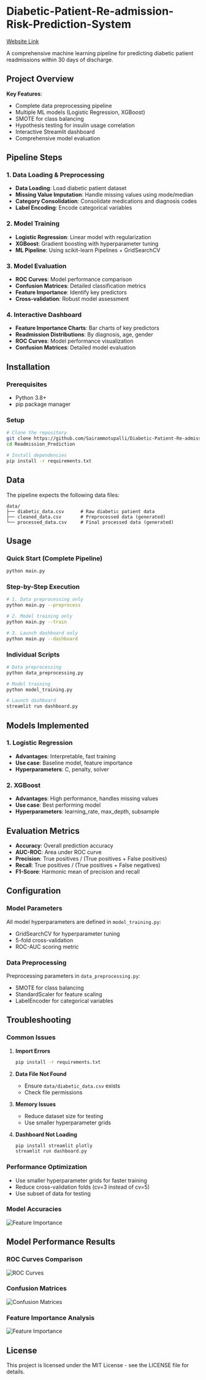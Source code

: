 # Diabetic-Patient-Re-admission-Risk-Prediction-System 
[Website Link](https://diabetic-patient-re-admission-risk-prediction-system-j52gbqfnw.streamlit.app/)

A comprehensive machine learning pipeline for predicting diabetic patient readmissions within 30 days of discharge.

## Project Overview

**Key Features**:
- Complete data preprocessing pipeline
- Multiple ML models (Logistic Regression, XGBoost)
- SMOTE for class balancing
- Hypothesis testing for insulin usage correlation
- Interactive Streamlit dashboard
- Comprehensive model evaluation

## Pipeline Steps

### 1. Data Loading & Preprocessing
- **Data Loading**: Load diabetic patient dataset
- **Missing Value Imputation**: Handle missing values using mode/median
- **Category Consolidation**: Consolidate medications and diagnosis codes
- **Label Encoding**: Encode categorical variables

### 2. Model Training
- **Logistic Regression**: Linear model with regularization
- **XGBoost**: Gradient boosting with hyperparameter tuning
- **ML Pipeline**: Using scikit-learn Pipelines + GridSearchCV

### 3. Model Evaluation
- **ROC Curves**: Model performance comparison
- **Confusion Matrices**: Detailed classification metrics
- **Feature Importance**: Identify key predictors
- **Cross-validation**: Robust model assessment

### 4. Interactive Dashboard
- **Feature Importance Charts**: Bar charts of key predictors
- **Readmission Distributions**: By diagnosis, age, gender
- **ROC Curves**: Model performance visualization
- **Confusion Matrices**: Detailed model evaluation

## Installation

### Prerequisites
- Python 3.8+
- pip package manager

### Setup
```bash
# Clone the repository
git clone https://github.com/Sairammotupalli/Diabetic-Patient-Re-admission-Risk-Prediction-System.git
cd Readmission_Prediction

# Install dependencies
pip install -r requirements.txt
```

## Data

The pipeline expects the following data files:
```
data/
├── diabetic_data.csv      # Raw diabetic patient data
├── cleaned_data.csv       # Preprocessed data (generated)
└── processed_data.csv     # Final processed data (generated)
```

## Usage

### Quick Start (Complete Pipeline)
```bash
python main.py
```

### Step-by-Step Execution
```bash
# 1. Data preprocessing only
python main.py --preprocess

# 2. Model training only
python main.py --train

# 3. Launch dashboard only
python main.py --dashboard
```

### Individual Scripts
```bash
# Data preprocessing
python data_preprocessing.py

# Model training
python model_training.py

# Launch dashboard
streamlit run dashboard.py
```

## Models Implemented

### 1. Logistic Regression
- **Advantages**: Interpretable, fast training
- **Use case**: Baseline model, feature importance
- **Hyperparameters**: C, penalty, solver

### 2. XGBoost
- **Advantages**: High performance, handles missing values
- **Use case**: Best performing model
- **Hyperparameters**: learning_rate, max_depth, subsample

##  Evaluation Metrics

- **Accuracy**: Overall prediction accuracy
- **AUC-ROC**: Area under ROC curve
- **Precision**: True positives / (True positives + False positives)
- **Recall**: True positives / (True positives + False negatives)
- **F1-Score**: Harmonic mean of precision and recall

## Configuration

### Model Parameters
All model hyperparameters are defined in `model_training.py`:
- GridSearchCV for hyperparameter tuning
- 5-fold cross-validation
- ROC-AUC scoring metric

### Data Preprocessing
Preprocessing parameters in `data_preprocessing.py`:
- SMOTE for class balancing
- StandardScaler for feature scaling
- LabelEncoder for categorical variables

## Troubleshooting

### Common Issues

1. **Import Errors**
   ```bash
   pip install -r requirements.txt
   ```

2. **Data File Not Found**
   - Ensure `data/diabetic_data.csv` exists
   - Check file permissions

3. **Memory Issues**
   - Reduce dataset size for testing
   - Use smaller hyperparameter grids

4. **Dashboard Not Loading**
   ```bash
   pip install streamlit plotly
   streamlit run dashboard.py
   ```

### Performance Optimization
- Use smaller hyperparameter grids for faster training
- Reduce cross-validation folds (cv=3 instead of cv=5)
- Use subset of data for testing

### Model Accuracies
![Feature Importance](plots/feature_importance.png)


## Model Performance Results

### ROC Curves Comparison
![ROC Curves](plots/roc_curves.png)

### Confusion Matrices
![Confusion Matrices](plots/confusion_matrices.png)

### Feature Importance Analysis
![Feature Importance](plots/feature_importance.png)

## License

This project is licensed under the MIT License - see the LICENSE file for details.
